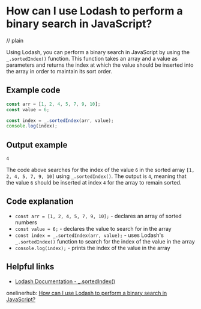 # How can I use Lodash to perform a binary search in JavaScript?
// plain

Using Lodash, you can perform a binary search in JavaScript by using the `_.sortedIndex()` function. This function takes an array and a value as parameters and returns the index at which the value should be inserted into the array in order to maintain its sort order.

## Example code

```js
const arr = [1, 2, 4, 5, 7, 9, 10];
const value = 6;

const index = _.sortedIndex(arr, value);
console.log(index);
```

## Output example

```
4
```

The code above searches for the index of the value `6` in the sorted array `[1, 2, 4, 5, 7, 9, 10]` using `_.sortedIndex()`. The output is `4`, meaning that the value `6` should be inserted at index `4` for the array to remain sorted.

## Code explanation

* `const arr = [1, 2, 4, 5, 7, 9, 10];` - declares an array of sorted numbers
* `const value = 6;` - declares the value to search for in the array
* `const index = _.sortedIndex(arr, value);` - uses Lodash's `_.sortedIndex()` function to search for the index of the value in the array
* `console.log(index);` - prints the index of the value in the array

## Helpful links
* [Lodash Documentation - _.sortedIndex()](https://lodash.com/docs/4.17.15#sortedIndex)

onelinerhub: [How can I use Lodash to perform a binary search in JavaScript?](https://onelinerhub.com/javascript-lodash/how-can-i-use-lodash-to-perform-a-binary-search-in-javascript)